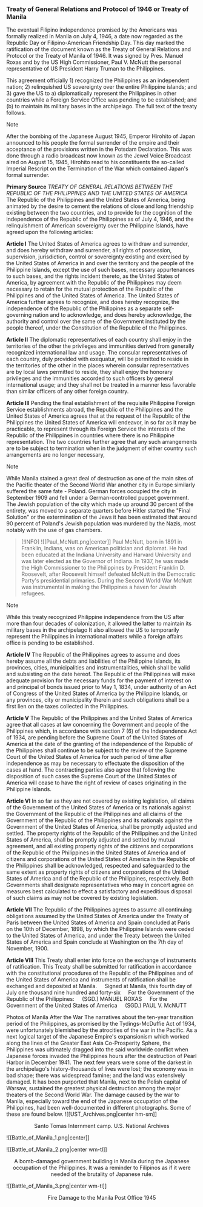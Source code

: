 ### Treaty of General Relations and Protocol of 1946 or Treaty of Manila
The eventual Filipino independence promised by the Americans was formally realized in Manila on July 4, 1946, a date now regarded as the Republic Day or Filipino-American Friendship Day. This day marked the ratification of the document known as the Treaty of General Relations and Protocol or the Treaty of Manila of 1946. It was signed by Pres. Manuel Roxas and by the US High Commissioner, Paul V. McNutt the personal representative of US President Harry Truman to the Philippines.

This agreement officially 1) recognized the Philippines as an independent nation; 2) relinquished US sovereignty over the entire Philippine islands; and 3) gave the US to a) diplomatically represent the Philippines in other countries while a Foreign Service Office was pending to be established; and (b) to maintain its military bases in the archipelago. The full text of the treaty follows.

>[!NOTE]
> After the bombing of the Japanese August 1945, Emperor Hirohito of Japan announced to his people the formal surrender of the empire and their acceptance of the provisions written in the Potsdam Declaration. This was done through a radio broadcast now known as the Jewel Voice Broadcast aired on August 15, 1945, Hirohito read to his constituents the so-called Imperial Rescript on the Termination of the War which contained Japan's formal surrender.

**Primary Source**
*TREATY OF GENERAL RELATIONS BETWEEN THE REPUBLIC OF THE PHILIPPINES AND THE UNITED STATES OF AMERICA*
The Republic of the Philippines and the United States of America, being animated by the desire to cement the relations of close and long friendship existing between the two countries, and to provide for the cognition of the independence of the Republic of the Philippines as of July 4, 1946, and the relinquishment of American sovereignty over the Philippine Islands, have agreed upon the following articles:

**Article I**
The United States of America agrees to withdraw and surrender, and does hereby withdraw and surrender, all rights of possession, supervision, jurisdiction, control or sovereignty existing and exercised by the United States of America in and over the territory and the people of the Philippine Islands, except the use of such bases, necessary appurtenances to such bases, and the rights incident thereto, as the United States of America, by agreement with the Republic of the Philippines may deem necessary to retain for the mutual protection of the Republic of the Philippines and of the United States of America. The United States of America further agrees to recognize, and does hereby recognize, the independence of the Republic of the Philippines as a separate self-governing nation and to acknowledge, and does hereby acknowledge, the authority and control over the same of the Government instituted by the people thereof, under the Constitution of the Republic of the Philippines.

**Article II**
The diplomatic representatives of each country shall enjoy in the territories of the other the privileges and immunities derived from generally recognized international law and usage. The consular representatives of each country, duly provided with exequatur, will be permitted to reside in the territories of the other in the places wherein consular representatives are by local laws permitted to reside, they shall enjoy the honorary privileges and the immunities accorded to such officers by general international usage; and they shall not be treated in a manner less favorable than similar officers of any other foreign country.

**Article III**
Pending the final establishment of the requisite Philippine Foreign Service establishments abroad, the Republic of the Philippines and the United States of America agrees that at the request of the Republic of the Philippines the United States of America will endeavor, in so far as it may be practicable, to represent through its Foreign Service the interests of the Republic of the Philippines in countries where there is no Philippine representation. The two countries further agree that any such arrangements are to be subject to termination when in the judgment of either country such arrangements are no longer necessary,

>[!NOTE]
> While Manila stained a great deal of destruction as one of the main sites of the Pacific theater of the Second World War another city in Europe similarly suffered the same fate - Poland. German forces occupied the city in September 1909 and fell under a German-controlled puppet government. The Jewish population of the city which made up around 30 percent of the entirety, was moved to a separate quarters before Hitler started the "Final Solution" or the extermination of the Jews it has been estimated that around 90 percent of Poland's Jewish population was murdered by the Nazis, most notably with the use of gas chambers.

>[!INFO]
> ![[Paul_McNutt.png|center]]
> Paul McNutt, born in 1891 in Franklin, Indians, was on American politician and diplomat. He had been educated at the Indiana University and Harvard University and was later elected as the Governor of Indiana. In 1937, he was made the High Commissioner to the Philippines by President Franklin D. Roosevelt, after Roosevelt himself defeated McNutt in the Democratic Party's presidential primaries. During the Second World War McNutt was instrumental in making the Philippines a haven for Jewish refugees.

>[!NOTE]
> While this treaty recognized Philippine independence from the US after more than four decades of colonization, it allowed the latter to maintain its military bases in the archipelago It also allowed the US to temporarily represent the Philippines in international matters while a foreign affairs office is pending to be established.

**Article IV**
The Republic of the Philippines agrees to assume and does hereby assume all the debts and liabilities of the Philippine Islands, its provinces, cities, municipalities and instrumentalities, which shall be valid and subsisting on the date hereof. The Republic of the Philippines will make adequate provision for the necessary funds for the payment of interest on and principal of bonds issued prior to May 1, 1834, under authority of an Act of Congress of the United States of America by the Philippine Islands, or any provinces, city or municipality therein and such obligations shall be a first lien on the taxes collected in the Philippines.

**Article V**
The Republic of the Philippines and the United States of America agree that all cases at law concerning the Government and people of the Philippines which, in accordance with section 7 (6) of the Independence Act of 1934, are pending before the Supreme Court of the United States of America at the  date of the granting of the independence of the Republic of the Philippines shall continue to be subject to the review of the Supreme Court of the United States of America for such period of time after independence
as may be necessary to effectuate the disposition of the cases at hand. The contracting parties also agree that following the disposition of such cases the Supreme Court of the United States of America will cease to have the right of review of cases originating in the Philippine Islands.

**Article VI**
In so far as they are not covered by existing legislation, all claims of the Government of the United States of America or its nationals against the Government of the Republic of the Philippines and all claims of the Government of the Republic of the Philippines and its nationals against the Government of the United States of America, shall be promptly adjusted and settled. The property rights of the Republic of the Philippines and the United States of America, shall be promptly adjusted and settled by mutual agreement, and all existing property rights of the citizens and corporations of the Republic of the Philippines in the United States of America and of citizens and corporations of the United States of America in the Republic of the Philippines shall be acknowledged, respected and safeguarded to the same extent as property rights of citizens and corporations of the United States of America and of the Republic of the Philippines, respectively. Both Governments shall designate representatives who may in concert agree on measures best calculated to effect a satisfactory and expeditious disposal of such claims as may not be covered by existing legislation.

**Article VII**
The Republic of the Philippines agrees to assume all continuing obligations assumed by the United States of America under the Treaty of Paris between the United States of America and Spain concluded at Paris on the 10th of December, 1898, by which the Philippine Islands were ceded to the United States of America, and under the Treaty between the United States of America and Spain conclude at Washington on the 7th day of November, 1900.

**Article VIll**
	This Treaty shall enter into force on the exchange of instruments of ratification. 
This Treaty shall be submitted for ratification in accordance with the constitutional procedures of the Republic of the Philippines and of the United States of America and instruments of ratification shall be exchanged and deposited at Manila.
$\quad$Signed at Manila, this fourth day of July one thousand nine hundred and forty-six
$\quad$For the Government of the Republic of the Philippines:
$\quad$(SGD.) MANUEL ROXAS
$\quad$For the Government of the United States of America
$\quad$(SGD.) PAUL V. McNUTT

Photos of Manila After the War
The narratives about the ten-year transition period of the Philippines, as promised by the Tydings-McDuffie Act of 1934, were unfortunately blemished by the atrocities of the war in the Pacific. As a next logical target of the Japanese Empire's expansionism which worked along the lines of the Greater East Asia Co-Prosperity Sphere, the Philippines was ultimately dragged into the said worldwide conflict when Japanese forces invaded the Philippines hours after the destruction of Pearl Harbor in December 1941.
The next few years were some of the darkest in the archipelago's history-thousands of lives were lost; the economy was in bad shape; there was widespread famine; and the land was extensively damaged. It has been purported that Manila, next to the Polish capital of Warsaw, sustained the greatest physical destruction among the major theaters of the Second World War. The damage caused by the war to Manila, especially toward the end of the Japanese occupation of the Philippines, had been well-documented in different photographs. Some of these are found below.
![[UST_Archives.png|center hm-sm]]
<center>Santo Tomas Internment camp. U.S. National Archives</center>

![[Battle_of_Manila_1.png|center]]

![[Battle_of_Manila_2.png|center wm-tl]]
<center>A bomb-damaged government building in Manila during the Japanese occupation of the Philippines. It was a reminder to Filipinos as if it were needed of the brutality of Japanese rule.</center>

![[Battle_of_Manila_3.png|center wm-tl]]
<center>Fire Damage to the Manila Post Office 1945</center>
